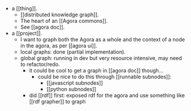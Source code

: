 - a [[thing]].
  - [[distributed knowledge graph]].
  - The heart of an [[Agora commons]].
  - See [[agora doc]].
- a [[project]].
  - I want to graph both the Agora as a whole and the context of a node in the agora, as per [[agora ui]].
  - local graphs: done (partial implementation).
  - global graph: running in dev but very resource intensive, may need to refactor/redo.
    - it could be cool to get a graph in [[agora doc]] though...
      - could be nice to do this through [[runnable subnodes]]:
        - [[javascript subnodes]]
        - [[python subnodes]]
    - did [[rdf]] first: exposed rdf for the agora and use something like [[rdf grapher]] to graph

